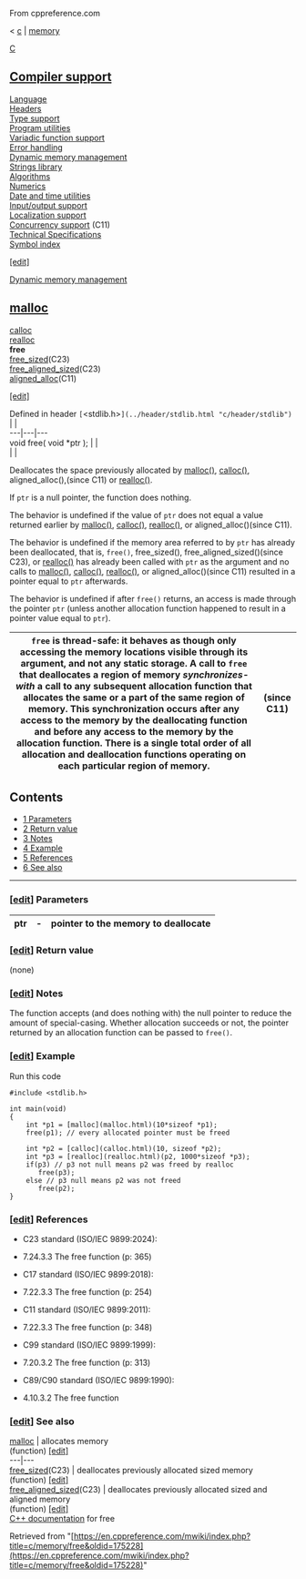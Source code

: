 From cppreference.com

< [c](../../c.html "c")‎ | [memory](../memory.html "c/memory")

[ C](../../c.html "c")

[Compiler support](../compiler_support.html "c/compiler support")  
---  
[Language](../language.html "c/language")  
[Headers](../header.html "c/header")  
[Type support](../types.html "c/types")  
[Program utilities](../program.html "c/program")  
[Variadic function support](../variadic.html "c/variadic")  
[Error handling](../error.html "c/error")  
[Dynamic memory management](../memory.html "c/memory")  
[Strings library](../string.html "c/string")  
[Algorithms](../algorithm.html "c/algorithm")  
[Numerics](../numeric.html "c/numeric")  
[Date and time utilities](../chrono.html "c/chrono")  
[Input/output support](../io.html "c/io")  
[Localization support](../locale.html "c/locale")  
[Concurrency support](../thread.html "c/thread") (C11)  
[Technical Specifications](../experimental.html "c/experimental")  
[Symbol index](../index.html "c/symbol index")  
  
[[edit]](https://en.cppreference.com/mwiki/index.php?title=Template:c/navbar_content&action=edit)

[ Dynamic memory management](../memory.html "c/memory")

[malloc](malloc.html "c/memory/malloc")  
---  
[calloc](calloc.html "c/memory/calloc")  
[realloc](realloc.html "c/memory/realloc")  
**free**  
[free_sized](free_sized.html "c/memory/free sized")(C23)  
[free_aligned_sized](free_aligned_sized.html "c/memory/free aligned sized")(C23)  
[aligned_alloc](aligned_alloc.html "c/memory/aligned alloc")(C11)  
  
[[edit]](https://en.cppreference.com/mwiki/index.php?title=Template:c/memory/navbar_content&action=edit)

Defined in header `[`<stdlib.h>`](../header/stdlib.html "c/header/stdlib")` |  |   
---|---|---  
void free( void *ptr ); |  |   
| |   
  
Deallocates the space previously allocated by [malloc()](malloc.html "c/memory/malloc"), [calloc()](calloc.html "c/memory/calloc"), aligned_alloc(),(since C11) or [realloc()](realloc.html "c/memory/realloc"). 

If `ptr` is a null pointer, the function does nothing. 

The behavior is undefined if the value of `ptr` does not equal a value returned earlier by [malloc()](malloc.html "c/memory/malloc"), [calloc()](calloc.html "c/memory/calloc"), [realloc()](realloc.html "c/memory/realloc"), or aligned_alloc()(since C11). 

The behavior is undefined if the memory area referred to by `ptr` has already been deallocated, that is, `free()`, free_sized(), free_aligned_sized()(since C23), or [realloc()](realloc.html "c/memory/realloc") has already been called with `ptr` as the argument and no calls to [malloc()](malloc.html "c/memory/malloc"), [calloc()](calloc.html "c/memory/calloc"), [realloc()](realloc.html "c/memory/realloc"), or aligned_alloc()(since C11) resulted in a pointer equal to `ptr` afterwards. 

The behavior is undefined if after `free()` returns, an access is made through the pointer `ptr` (unless another allocation function happened to result in a pointer value equal to `ptr`). 

`free` is thread-safe: it behaves as though only accessing the memory locations visible through its argument, and not any static storage. A call to `free` that deallocates a region of memory _synchronizes-with_ a call to any subsequent allocation function that allocates the same or a part of the same region of memory. This synchronization occurs after any access to the memory by the deallocating function and before any access to the memory by the allocation function. There is a single total order of all allocation and deallocation functions operating on each particular region of memory.  | (since C11)  
---|---  
  
## Contents

  * [1 Parameters](free.html#Parameters)
  * [2 Return value](free.html#Return_value)
  * [3 Notes](free.html#Notes)
  * [4 Example](free.html#Example)
  * [5 References](free.html#References)
  * [6 See also](free.html#See_also)

  
---  
  
### [[edit](https://en.cppreference.com/mwiki/index.php?title=c/memory/free&action=edit&section=1 "Edit section: Parameters")] Parameters

ptr  |  \-  |  pointer to the memory to deallocate   
---|---|---  
  
### [[edit](https://en.cppreference.com/mwiki/index.php?title=c/memory/free&action=edit&section=2 "Edit section: Return value")] Return value

(none) 

### [[edit](https://en.cppreference.com/mwiki/index.php?title=c/memory/free&action=edit&section=3 "Edit section: Notes")] Notes

The function accepts (and does nothing with) the null pointer to reduce the amount of special-casing. Whether allocation succeeds or not, the pointer returned by an allocation function can be passed to `free()`. 

### [[edit](https://en.cppreference.com/mwiki/index.php?title=c/memory/free&action=edit&section=4 "Edit section: Example")] Example

Run this code
    
    
    #include <stdlib.h>
     
    int main(void)
    {
        int *p1 = [malloc](malloc.html)(10*sizeof *p1);
        free(p1); // every allocated pointer must be freed
     
        int *p2 = [calloc](calloc.html)(10, sizeof *p2);
        int *p3 = [realloc](realloc.html)(p2, 1000*sizeof *p3);
        if(p3) // p3 not null means p2 was freed by realloc
           free(p3);
        else // p3 null means p2 was not freed
           free(p2);
    }

### [[edit](https://en.cppreference.com/mwiki/index.php?title=c/memory/free&action=edit&section=5 "Edit section: References")] References

  * C23 standard (ISO/IEC 9899:2024): 



    

  * 7.24.3.3 The free function (p: 365) 



  * C17 standard (ISO/IEC 9899:2018): 



    

  * 7.22.3.3 The free function (p: 254) 



  * C11 standard (ISO/IEC 9899:2011): 



    

  * 7.22.3.3 The free function (p: 348) 



  * C99 standard (ISO/IEC 9899:1999): 



    

  * 7.20.3.2 The free function (p: 313) 



  * C89/C90 standard (ISO/IEC 9899:1990): 



    

  * 4.10.3.2 The free function 



### [[edit](https://en.cppreference.com/mwiki/index.php?title=c/memory/free&action=edit&section=6 "Edit section: See also")] See also

[ malloc](malloc.html "c/memory/malloc") |  allocates memory   
(function) [[edit]](https://en.cppreference.com/mwiki/index.php?title=Template:c/memory/dsc_malloc&action=edit)  
---|---  
[ free_sized](free_sized.html "c/memory/free sized")(C23) |  deallocates previously allocated sized memory   
(function) [[edit]](https://en.cppreference.com/mwiki/index.php?title=Template:c/memory/dsc_free_sized&action=edit)  
[ free_aligned_sized](free_aligned_sized.html "c/memory/free aligned sized")(C23) |  deallocates previously allocated sized and aligned memory   
(function) [[edit]](https://en.cppreference.com/mwiki/index.php?title=Template:c/memory/dsc_free_aligned_sized&action=edit)  
[C++ documentation](../../cpp/memory/c/free.html "cpp/memory/c/free") for free  
  
Retrieved from "[https://en.cppreference.com/mwiki/index.php?title=c/memory/free&oldid=175228](https://en.cppreference.com/mwiki/index.php?title=c/memory/free&oldid=175228)" 
